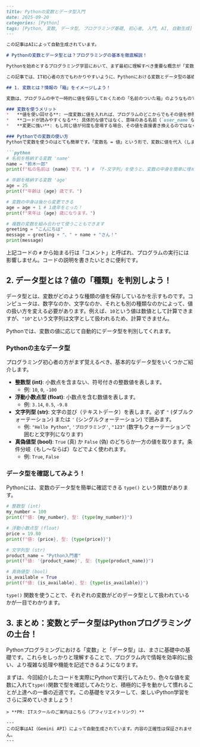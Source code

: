 ```markdown
---
title: Pythonの変数とデータ型入門
date: 2025-09-20
categories: [Python]
tags: [Python, 変数, データ型, プログラミング基礎, 初心者, 入門, AI, 自動生成]
---

この記事はAIによって自動生成されています。

# Pythonの変数とデータ型とは？プログラミングの基本を徹底解説！

Pythonを始めとするプログラミング学習において、まず最初に理解すべき重要な概念が「変数（へんすう）」と「データ型（データがた）」です。これらは、プログラムの中で情報を扱うための土台となります。

この記事では、IT初心者の方でもわかりやすいように、Pythonにおける変数とデータ型の基礎について、具体的な例やサンプルコードを交えながら解説していきます。

## 1. 変数とは？情報の「箱」をイメージしよう！

変数は、プログラムの中で一時的に値を保存しておくための「名前のついた箱」のようなものです。日常生活で「メモ」を取ったり、「引き出し」に物をしまったりするのと同じ感覚で、コンピュータのメモリ上にデータを置いておく場所だと考えてください。

### 変数を使うメリット
*   **値を使い回せる**: 一度変数に値を入れれば、プログラムのどこからでもその値を参照したり、変更したりできます。
*   **コードが読みやすくなる**: 具体的な値ではなく、意味のある名前（`user_name`など）でデータを扱えるため、コードの意図が伝わりやすくなります。
*   **変更に強い**: もし同じ値が何度も登場する場合、その値を直接書き換えるのではなく、変数に保存しておけば、変更が必要になったときに変数の値だけを修正すれば済みます。

### Pythonでの変数の使い方
Pythonで変数を使うのはとても簡単です。「変数名 = 値」という形で、変数に値を代入（しまうこと）します。

```python
# 名前を格納する変数 'name'
name = "鈴木一郎"
print(f"私の名前は {name} です。") # 「f-文字列」を使うと、変数の中身を簡単に埋め込めます

# 年齢を格納する変数 'age'
age = 25
print(f"年齢は {age} 歳です。")

# 変数の中身は後から変更できる
age = age + 1 # 1歳年をとった！
print(f"来年は {age} 歳になります。")

# 複数の変数を組み合わせて使うこともできます
greeting = "こんにちは"
message = greeting + "、" + name + "さん！"
print(message)
```
上記コードの `#` から始まる行は「コメント」と呼ばれ、プログラムの実行には影響しません。コードの説明を書きたいときに便利です。

## 2. データ型とは？値の「種類」を判別しよう！

データ型とは、変数がどのような種類の値を保存しているかを示すものです。コンピュータは、数字なのか、文字なのか、それとも別の種類なのかによって、値の扱い方を変える必要があります。例えば、`10`という値は数値として計算できますが、`"10"`という文字列は文字として扱われるため、計算できません。

Pythonでは、変数の値に応じて自動的にデータ型を判別してくれます。

### Pythonの主なデータ型
プログラミング初心者の方がまず覚えるべき、基本的なデータ型をいくつかご紹介します。

*   **整数型 (int)**: 小数点を含まない、符号付きの整数値を表します。
    *   例: `10`, `0`, `-100`
*   **浮動小数点型 (float)**: 小数点を含む数値を表します。
    *   例: `3.14`, `0.5`, `-9.8`
*   **文字列型 (str)**: 文字の並び（テキストデータ）を表します。必ず `"` (ダブルクォーテーション) または `'` (シングルクォーテーション) で囲みます。
    *   例: `"Hello Python"`, `'プログラミング'`, `"123"` (数字もクォーテーションで囲むと文字列になります)
*   **真偽値型 (bool)**: `True` (真) か `False` (偽) のどちらか一方の値を取ります。条件分岐（もし〜ならば）などでよく使われます。
    *   例: `True`, `False`

### データ型を確認してみよう！
Pythonには、変数のデータ型を簡単に確認できる `type()` という関数があります。

```python
# 整数型 (int)
my_number = 100
print(f"値: {my_number}, 型: {type(my_number)}")

# 浮動小数点型 (float)
price = 19.80
print(f"値: {price}, 型: {type(price)}")

# 文字列型 (str)
product_name = "Python入門書"
print(f"値: '{product_name}', 型: {type(product_name)}")

# 真偽値型 (bool)
is_available = True
print(f"値: {is_available}, 型: {type(is_available)}")
```
`type()` 関数を使うことで、それぞれの変数がどのデータ型として扱われているかが一目でわかります。

## 3. まとめ：変数とデータ型はPythonプログラミングの土台！

Pythonプログラミングにおける「変数」と「データ型」は、まさに基礎中の基礎です。これらをしっかりと理解することで、プログラム内で情報を効率的に扱い、より複雑な処理や機能を記述できるようになります。

まずは、今回紹介したコードを実際にPythonで実行してみたり、色々な値を変数に入れて`type()`関数で型を確認してみたりと、積極的に手を動かして慣れることが上達への一番の近道です。この基礎をマスターして、楽しいPython学習をさらに深めていきましょう！
```
> **PR: ITスクールのご案内はこちら（アフィリエイトリンク）**

---
この記事はAI（Gemini API）によって自動生成されています。内容の正確性は保証されません。
---
